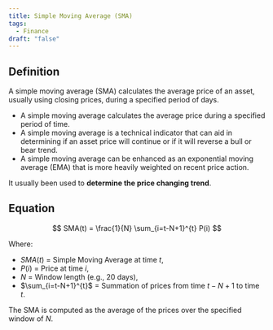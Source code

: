 ```yaml
---
title: Simple Moving Average (SMA)
tags:
  - Finance
draft: "false"
---
```

## Definition

A simple moving average (SMA) calculates the average price of an asset, usually using closing prices, during a specified period of days.

- A simple moving average calculates the average price during a specified period of time.
- A simple moving average is a technical indicator that can aid in determining if an asset price will continue or if it will reverse a bull or bear trend.
- A simple moving average can be enhanced as an exponential moving average (EMA) that is more heavily weighted on recent price action.

It usually been used to **determine the price changing trend**.
## Equation

$$
SMA(t) = \frac{1}{N} \sum_{i=t-N+1}^{t} P(i)
$$

Where:

- $SMA(t)$ = Simple Moving Average at time $t$,
- $P(i)$ = Price at time $i$,
- $N$ = Window length (e.g., 20 days),
- $\sum_{i=t-N+1}^{t}$ = Summation of prices from time $t-N+1$ to time $t$.

The SMA is computed as the average of the prices over the specified window of $N$.
